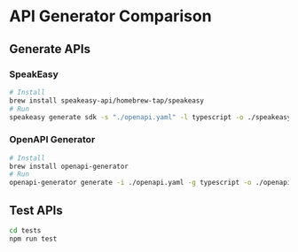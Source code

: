 # API Generator Comparison

## Generate APIs

### SpeakEasy

```bash
# Install
brew install speakeasy-api/homebrew-tap/speakeasy
# Run
speakeasy generate sdk -s "./openapi.yaml" -l typescript -o ./speakeasy-generator
```

### OpenAPI Generator

```bash
# Install
brew install openapi-generator
# Run
openapi-generator generate -i ./openapi.yaml -g typescript -o ./openapi-generator --package-name poke-api --openapi-generator-ignore-list "README.md"

```

## Test APIs

```bash
cd tests
npm run test
```
